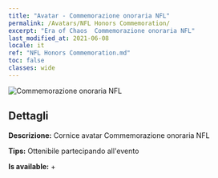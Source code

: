 ```yaml
---
title: "Avatar - Commemorazione onoraria NFL"
permalink: /Avatars/NFL Honors Commemoration/
excerpt: "Era of Chaos  Commemorazione onoraria NFL"
last_modified_at: 2021-06-08
locale: it
ref: "NFL Honors Commemoration.md"
toc: false
classes: wide
---
```

 ![Commemorazione onoraria NFL](/images/a/avatarFrame_94.png)

## Dettagli

 **Descrizione:** Cornice avatar Commemorazione onoraria NFL 

 **Tips:** Ottenibile partecipando all'evento 

 **Is available:**  + 

